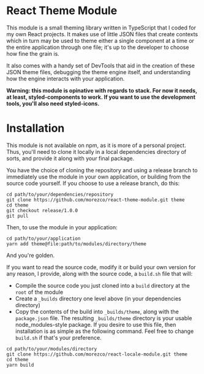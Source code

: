 # React Theme Module

This module is a small theming library written in TypeScript that I coded for my own React projects. It makes use of little JSON files that create contexts which in turn may be used to theme either a single component at a time or the entire application through one file; it's up to the developer to choose how fine the grain is.

It also comes with a handy set of DevTools that aid in the creation of these JSON theme files, debugging the theme engine itself, and understanding how the engine interacts with your application.

**Warning: this module is opinative with regards to stack. For now it needs, at least, styled-components to work. If you want to use the development tools, you'll also need styled-icons.**

# Installation

This module is not available on npm, as it is more of a personal project. Thus, you'll need to clone it locally in a local dependencies directory of sorts, and provide it along with your final package.

You have the choice of cloning the repository and using a release branch to immediately use the module in your own application, or building from the source code yourself. If you choose to use a release branch, do this:

```
cd path/to/your/dependencies/repository
git clone https://github.com/morezco/react-theme-module.git theme
cd theme
git checkout release/1.0.0
git pull
```

Then, to use the module in your application:

```
cd path/to/your/application
yarn add theme@file:path/to/modules/directory/theme
```

And you're golden.

If you want to read the source code, modify it or build your own version for any reason, I provide, along with the source code, a `build.sh` file that will:

- Compile the source code you just cloned into a `build` directory at the `root` of the module
- Create a `_builds` directory one level above (in your dependencies directory)
- Copy the contents of the build into `_builds/theme`, along with the `package.json` file. The resulting `_builds/theme` directory is your usable node_modules-style package. If you desire to use this file, then installation is as simple as the following command. Feel free to change `build.sh` if that's your preference.

```
cd path/to/your/modules/directory
git clone https://github.com/morezco/react-locale-module.git theme
cd theme
yarn build
```